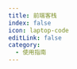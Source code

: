 ```yaml
---
title: 前端客栈
index: false
icon: laptop-code
editLink: false
category:
  - 使用指南
---
```


<Catalog />
 